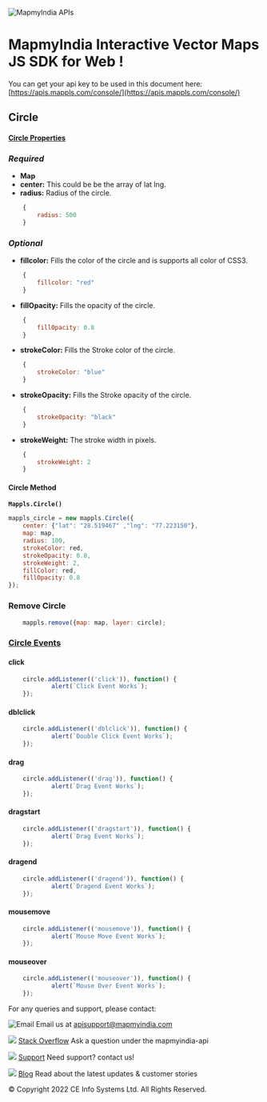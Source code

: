 ![MapmyIndia APIs](https://about.mappls.com/images/mappls-b-logo.svg)
# MapmyIndia Interactive Vector Maps JS SDK for Web !

You can get your api key to be used in this document here: [https://apis.mappls.com/console/](https://apis.mappls.com/console/)


## Circle



#### [Circle Properties](#circle-properties)

### *Required*

- **Map**
- **center:** This could be be the array of lat lng.
- **radius:** Radius of the circle.
```js
	{
		radius: 500
	}
```
 
### *Optional*

- **fillcolor:** Fills the color of the circle and is supports all color of CSS3.

```js
	{
		fillcolor: "red"
	}
```

- **fillOpacity:** Fills the opacity of the circle.

```js
	{
		fillOpacity: 0.8
	}
```

- **strokeColor:** Fills the Stroke color of the circle.

```js
	{
		strokeColor: "blue"
	}
```

- **strokeOpacity:** Fills the Stroke opacity of the circle.

```js
	{
		strokeOpacity: "black"
	}
```

- **strokeWeight:** The stroke width in pixels.

```js
	{
		strokeWeight: 2
	}
```

#### Circle Method

**`Mappls.Circle()`**

```js
mappls_circle = new mappls.Circle({
	center: {"lat": "28.519467" ,"lng": "77.223150"},
	map: map,
	radius: 100,
	strokeColor: red,
	strokeOpacity: 0.8,
	strokeWeight: 2,
	fillColor: red,
	fillOpacity: 0.8
});
```

### Remove Circle

```js
	mappls.remove({map: map, layer: circle);
```

### [Circle Events](#circle-events)

#### click

```js
	circle.addListener(('click')), function() {
			alert(`Click Event Works`);
	});
```

#### dblclick

```js
	circle.addListener(('dblclick')), function() {
			alert(`Double Click Event Works`);
	});
```

#### drag

```js
	circle.addListener(('drag')), function() {
			alert(`Drag Event Works`);
	});
```

#### dragstart

```js
	circle.addListener(('dragstart')), function() {
			alert(`Drag Event Works`);
	});
```

#### dragend

```js
	circle.addListener(('dragend')), function() {
			alert(`Dragend Event Works`);
	});
```

#### mousemove

```js
	circle.addListener(('mousemove')), function() {
			alert(`Mouse Move Event Works`);
	});
```

#### mouseover

```js
	circle.addListener(('mouseover')), function() {
			alert(`Mouse Over Event Works`);
	});
```


For any queries and support, please contact: 

![Email](https://cdn.mapmyindia.com/mappls_web/maps_widget_v2/images/mappls.svg?service=google_gsuite) 
Email us at [apisupport@mapmyindia.com](mailto:apisupport@mapmyindia.com)


![](https://www.mapmyindia.com/api/img/icons/stack-overflow.png)
[Stack Overflow](https://stackoverflow.com/questions/tagged/mapmyindia-api)
Ask a question under the mapmyindia-api

![](https://www.mapmyindia.com/api/img/icons/support.png)
[Support](https://www.mapmyindia.com/api/index.php#f_cont)
Need support? contact us!

![](https://www.mapmyindia.com/api/img/icons/blog.png)
[Blog](http://www.mapmyindia.com/blog/)
Read about the latest updates & customer stories


© Copyright 2022 CE Info Systems  Ltd. All Rights Reserved. 